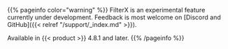 ---
---
<!-- This file is under the copyright of Axoflow, and licensed under Apache License 2.0, except for using the Axoflow and AxoSyslog trademarks. -->
{{% pageinfo color="warning" %}}
FilterX is an experimental feature currently under development. Feedback is most welcome on [Discord and GitHub]({{< relref "/support/_index.md" >}}).

Available in {{< product >}} 4.8.1 and later.
{{% /pageinfo %}}